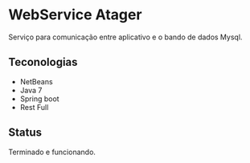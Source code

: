 # WebService Atager
Serviço para comunicação entre aplicativo e o bando de dados Mysql.

Teconologias
--
- NetBeans
- Java 7
- Spring boot
- Rest Full

Status
--
Terminado e funcionando.
